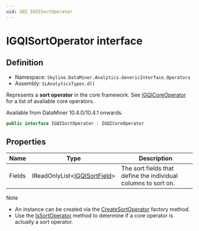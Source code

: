 ```yaml
---
uid: GQI_IGQISortOperator
---
```


# IGQISortOperator interface

## Definition

- Namespace: `Skyline.DataMiner.Analytics.GenericInterface.Operators`  
- Assembly: `SLAnalyticsTypes.dll`

Represents a **sort operator** in the core framework. See [IGQICoreOperator](xref:GQI_IGQICoreOperator#derived-types) for a list of available core operators.

Available from DataMiner 10.4.0/10.4.1 onwards.<!-- RN 37806 -->

```csharp
public interface IGQISortOperator : IGQICoreOperator
```

## Properties

| Name | Type | Description |
| ---- | ---- | ----------- |
| Fields | IReadOnlyList<[IGQISortField](xref:GQI_IGQISortField)> | The sort fields that define the individual columns to sort on. |

> [!NOTE]
>
> - An instance can be created via the [CreateSortOperator](xref:GQI_IGQIFactory#igqisortoperator-createsortoperatorparams-igqisortfield) factory method.
> - Use the [IsSortOperator](xref:GQI_IGQICoreBlock#bool-issortoperatorout-igqisortoperator-sortoperator) method to determine if a core operator is actually a sort operator.
